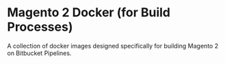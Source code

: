 # Magento 2 Docker (for Build Processes)

A collection of docker images designed specifically for building Magento 2 on Bitbucket Pipelines.
